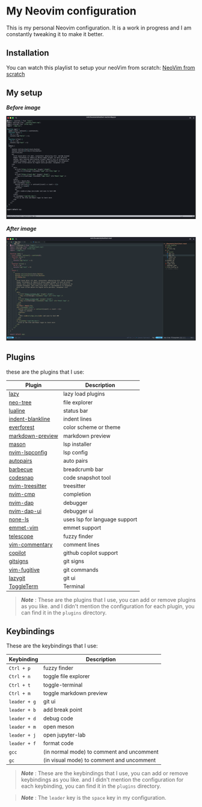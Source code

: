 # My Neovim configuration

This is my personal Neovim configuration. It is a work in progress and I am constantly tweaking it to make it better.

## Installation

You can watch this playlist to setup your neoVim from scratch: [NeoVim from scratch](https://youtube.com/playlist?list=PLsz00TDipIffreIaUNk64KxTIkQaGguqn&si=qoPudYLfMp9C-hDq)

## My setup

_**Before image**_

![Before](./images/before.png)

_**After image**_

![After](./images/after.png)

## Plugins

these are the plugins that I use:

| Plugin                                                                     | Description                   |
| -------------------------------------------------------------------------- | ----------------------------- |
| [lazy](https://www.lazyvim.org/installation)                               | lazy load plugins             |
| [neo-tree](https://github.com/nvim-neo-tree/neo-tree.nvim)                 | file explorer                 |
| [lualine](https://github.com/nvim-lualine/lualine.nvim)                    | status bar                    |
| [indent-blankline](https://github.com/lukas-reineke/indent-blankline.nvim) | indent lines                  |
| [everforest](https://github.com/sainnhe/everforest)                        | color scheme or theme         |
| [markdown-preview](https://github.com/iamcco/markdown-preview.nvim)        | markdown preview              |
| [mason](https://github.com/williamboman/mason-lspconfig.nvim)              | lsp installer                 |
| [nvim-lspconfig](https://github.com/neovim/nvim-lspconfig)                 | lsp config                    |
| [autopairs](https://github.com/windwp/nvim-autopairs)                      | auto pairs                    |
| [barbecue](https://github.com/utilyre/barbecue.nvim)                       | breadcrumb bar                |
| [codesnap](https://github.com/mistricky/codesnap.nvim)                     | code snapshot tool            |
| [nvim-treesitter](https://github.com/nvim-treesitter/nvim-treesitter)      | treesitter                    |
| [nvim-cmp](https://github.com/hrsh7th/nvim-cmp?tab=readme-ov-file)         | completion                    |
| [nvim-dap](https://github.com/mfussenegger/nvim-dap)                       | debugger                      |
| [nvim-dap-ui](https://github.com/rcarriga/nvim-dap-ui)                     | debugger ui                   |
| [none-ls](https://github.com/nvimtools/none-ls.nvim)                       | uses lsp for language support |
| [emmet-vim](https://github.com/mattn/emmet-vim)                            | emmet support                 |
| [telescope](https://github.com/nvim-telescope/telescope.nvim)              | fuzzy finder                  |
| [vim-commentary](https://github.com/tpope/vim-commentary)                  | comment lines                 |
| [copilot](https://github.com/github/copilot.vim)                           | github copilot support        |
| [gitsigns](https://github.com/lewis6991/gitsigns.nvim)                     | git signs                     |
| [vim-fugitive](https://github.com/tpope/vim-fugitive)                      | git commands                  |
| [lazygit](https://github.com/kdheepak/lazygit.nvim)                        | git ui                        |
| [ToggleTerm](https://github.com/akinsho/toggleterm.nvim)                   | Terminal                      |

> _**Note**_ : These are the plugins that I use, you can add or remove plugins as you like. and I didn't mention the configuration for each plugin, you can find it in the `plugins` directory.

## Keybindings

These are the keybindings that I use:

| Keybinding   | Description                               |
| ------------ | ----------------------------------------- |
| `Ctrl + p`   | fuzzy finder                              |
| `Ctrl + n`   | toggle file explorer                      |
| `Ctrl + t`   | toggle-terminal                           |
| `Ctrl + m`   | toggle markdown preview                   |
| `leader + g` | git ui                                    |
| `leader + b` | add break point                           |
| `leader + d` | debug code                                |
| `leader + m` | open meson                                |
| `leader + j` | open jupyter-lab                          |
| `leader + f` | format code                               |
| `gcc`        | (in normal mode) to comment and uncomment |
| `gc`         | (in visual mode) to comment and uncomment |

> _**Note**_ : These are the keybindings that I use, you can add or remove keybindings as you like. and I didn't mention the configuration for each keybinding, you can find it in the `plugins` directory.

> _**Note**_ : The `leader` key is the `space` key in my configuration.
